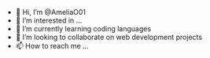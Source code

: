 - 👋 Hi, I’m @AmeliaO01
- 👀 I’m interested in ...
- 🌱 I’m currently learning coding languages
- 💞️ I’m looking to collaborate on web development projects
- 📫 How to reach me ...

<!---
AmeliaO01/AmeliaO01 is a ✨ special ✨ repository because its `README.md` (this file) appears on your GitHub profile.
You can click the Preview link to take a look at your changes.
--->
